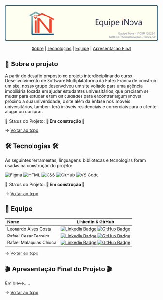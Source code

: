 <br id="topo">

<p align="center"> <img src="./banner.png" /></p>

<p align="center">
    <a href="#sobre">Sobre</a>  |     
    <a href="#tecnologias">Tecnologias</a>  |  
    <a href="#equipe">Equipe</a>  |  
    <a href="#final">Apresentação Final</a>
</p>

<span id="sobre">

## :bookmark_tabs: Sobre o projeto

A partir do desafio proposto no projeto interdisciplinar do curso Desenvolvimento de Software Multiplataforma da Fatec Franca de construir um site, nosso grupo desenvolveu um site voltado para uma agência imobiliária focada em ajudar estudantes universitários, que precisam se mudar para estudar e tem dificuldades para encontrar algum imóvel próximo a sua universidade, o site além da ênfase nos imóveis universitários, tambem terá imóveis residenciais e comerciais para o cliente alugar ou comprar.

:pushpin: Status do Projeto: 🚧 **Em construção** 🚧

→ [Voltar ao topo](#topo)

<span id="tecnologias">

## 🛠️ Tecnologias 🛠️ 

As seguintes ferramentas, linguagens, bibliotecas e tecnologias foram usadas na construção do projeto:
    
<img src="https://img.shields.io/badge/Figma-20232A?style=for-the-badge&logo=figma&logoColor=DC143C" alt="Figma" /> 
<img src="https://img.shields.io/badge/HTML5-20232A?style=for-the-badge&logo=html5&logoColor=E34F26" alt="HTML" /> 
<img src="https://img.shields.io/badge/CSS3-20232A?style=for-the-badge&logo=css3&logoColor=1572B6" alt="CSS" />
<img src="https://img.shields.io/badge/GitHub-20232A?style=for-the-badge&logo=github&logoColor=white" alt="GitHub" />
<img src="https://img.shields.io/badge/VS_Code-20232A?style=for-the-badge&logo=visual%20studio%20code&logoColor=0078D4" alt="VS Code" />

:pushpin: Status do Projeto: 🚧 **Em construção** 🚧

→ [Voltar ao topo](#topo)

<span id="equipe">

## :busts_in_silhouette: Equipe
    
| Nome                    | LinkedIn & GitHub |
| :-----------------------| :---------------------------------------------------------------------------------------------------------------------------------------------------------------------------------------------------------------------------------------------------------------------------: | 
| Leonardo Alves Costa    | [![Linkedin Badge](https://img.shields.io/badge/Linkedin-blue?style=flat-square&logo=Linkedin&logoColor=white)]() [![GitHub Badge](https://img.shields.io/badge/GitHub-111217?style=flat-square&logo=github&logoColor=white)](https://github.com/leonardoalvescosta) |    
| Rafael Cesar Ferreira   | [![Linkedin Badge](https://img.shields.io/badge/Linkedin-blue?style=flat-square&logo=Linkedin&logoColor=white)](https://www.linkedin.com/in/rafael-cesar-ferreira-3894b8231/) [![GitHub Badge](https://img.shields.io/badge/GitHub-111217?style=flat-square&logo=github&logoColor=white)](https://github.com/rafaelcf00) |    
| Rafael Malaquias Chioca | [![Linkedin Badge](https://img.shields.io/badge/Linkedin-blue?style=flat-square&logo=Linkedin&logoColor=white)](https://www.linkedin.com/in/rafaelchioca/) [![GitHub Badge](https://img.shields.io/badge/GitHub-111217?style=flat-square&logo=github&logoColor=white)](https://github.com/rafaelchioca) |


→ [Voltar ao topo](#topo)

<span id="final">

## :clapper: Apresentação Final do Projeto :clapper:

Em breve.....
    

→ [Voltar ao topo](#topo)
